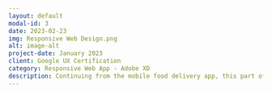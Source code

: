 ```yaml
---
layout: default
modal-id: 3
date: 2023-02-23
img: Responsive Web Design.png
alt: image-alt
project-date: January 2023
client: Google UX Certification
category: Responsive Web App - Adobe XD
description: Continuing from the mobile food delivery app, this part of the course exposed me to new tools such as Adobe XD for creating mockups and high-fidelity prototyping. Key Takeaways included utilizing components and layouts to reduce the amount of rework, and learning how to incorporate and use existing Design Systems. 
---
```

